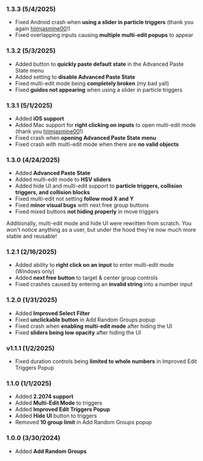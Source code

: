 ### 1.3.3 (5/4/2025)

- Fixed Android crash when **using a slider in particle triggers** <c-9CA0AF>(thank you again [hiimjasmine00](user:7466002)!)</c>
- Fixed overlapping inputs causing **multiple multi-edit popups** to appear

### 1.3.2 (5/3/2025)

- Added button to **quickly paste default state** in the Advanced Paste State menu
- Added setting to **disable Advanced Paste State**
- Fixed multi-edit mode being **completely broken** <c-9CA0AF>(my bad yall)</c>
- Fixed **guides not appearing** when using a slider in particle triggers

### 1.3.1 (5/1/2025)

- Added **iOS support**
- Added Mac support for **right clicking on inputs** to open multi-edit mode <c-9CA0AF>(thank you [hiimjasmine00](user:7466002)!)</c>
- Fixed crash when **opening Advanced Paste State menu**
- Fixed crash with multi-edit mode when there are **no valid objects**

### 1.3.0 (4/24/2025)

- Added **Advanced Paste State**
- Added multi-edit mode to **HSV sliders**
- Added hide UI and multi-edit support to **particle triggers, collision triggers, and collision blocks**
- Fixed multi-edit not setting **follow mod X and Y**
- Fixed **minor visual bugs** with next free group buttons
- Fixed mixed buttons **not hiding properly** in move triggers

Additionally, multi-edit mode and hide UI were rewritten from scratch. You won't notice anything as a user, but under the hood they're now much more stable and reusable!

### 1.2.1 (2/16/2025)

- Added ability to **right click on an input** to enter multi-edit mode (Windows only)
- Added **next free button** to target & center group controls
- Fixed crashes caused by entering an **invalid string** into a number input

### 1.2.0 (1/31/2025)

- Added **Improved Select Filter**
- Fixed **unclickable button** in Add Random Groups popup
- Fixed crash when **enabling multi-edit mode** after hiding the UI
- Fixed **sliders being low opacity** after hiding the UI

### v1.1.1 (1/2/2025)

- Fixed duration controls being **limited to whole numbers** in Improved Edit Triggers Popup

### 1.1.0 (1/1/2025)

- Added **2.2074 support**
- Added **Multi-Edit Mode** to triggers
- Added **Improved Edit Triggers Popup**
- Added **Hide UI** button to triggers
- Removed **10 group limit** in Add Random Groups popup

### 1.0.0 (3/30/2024)

- Added **Add Random Groups**
